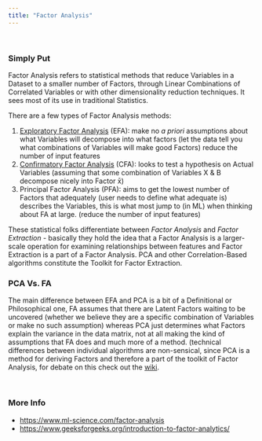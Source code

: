```yaml
---
title: "Factor Analysis"
---
```


​

### Simply Put

Factor Analysis refers to statistical methods that reduce Variables in a Dataset to a smaller number of Factors, through Linear Combinations of Correlated Variables or with other dimensionality reduction techniques. It sees most of its use in traditional Statistics.

There are a few types of Factor Analysis methods:

1. [Exploratory Factor Analysis](https://en.wikipedia.org/wiki/Exploratory_factor_analysis) (EFA): make no _a priori_ assumptions about what Variables will decompose into what factors (let the data tell you what combinations of Variables will make good Factors)
   reduce the number of input features
2. [Confirmatory Factor Analysis](https://en.wikipedia.org/wiki/Confirmatory_factor_analysis) (CFA): looks to test a hypothesis on Actual Variables (assuming that some combination of Variables X & B decompose nicely into Factor x̄)
3. Principal Factor Analysis (PFA): aims to get the lowest number of Factors that adequately (user needs to define what adequate is) describes the Variables, this is what most jump to (in ML) when thinking about FA at large. (reduce the number of input features)

These statistical folks differentiate between _Factor Analysis_ and _Factor Extraction_ - basically they hold the idea that a Factor Analysis is a larger-scale operation for examining relationships between features and Factor Extraction is a part of a Factor Analysis. PCA and other Correlation-Based algorithms constitute the Toolkit for Factor Extraction.

### PCA Vs. FA

The main difference between EFA and PCA is a bit of a Definitional or Philosophical one, FA assumes that there are Latent Factors waiting to be uncovered (whether we believe they are a specific combination of Variables or make no such assumption) whereas PCA just determines what Factors explain the variance in the data matrix, not at all making the kind of assumptions that FA does and much more of a method. (technical differences between individual algorithms are non-sensical, since PCA is a method for deriving Factors and therefore a part of the toolkit of Factor Analysis, for debate on this check out the [wiki](<https://en.wikipedia.org/wiki/Factor_analysis#Exploratory_factor_analysis_(EFA)_versus_principal_components_analysis_(PCA)>).

​

### More Info

- https://www.ml-science.com/factor-analysis
- https://www.geeksforgeeks.org/introduction-to-factor-analytics/

​
